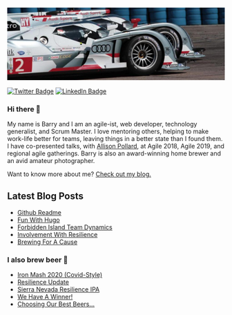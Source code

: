 [![Barry's GitHub Banner](./assets/Audi-1500x500.jpeg)](https://bforrest.com)

[![Twitter Badge](https://img.shields.io/badge/Twitter-Profile-informational?style=flat&logo=twitter&logoColor=white&color=1CA2F1)](https://twitter.com/bforrest30)
[![LinkedIn Badge](https://img.shields.io/badge/LinkedIn-Profile-informational?style=flat&logo=linkedin&logoColor=white&color=0D76A8)](https://www.linkedin.com/in/barryforrest/)


### Hi there 👋

My name is Barry and I am an agile-ist, web developer, technology generalist, and Scrum Master. I love mentoring others, helping to make work-life better for teams, leaving things in a better state than I found them. I have co-presented talks, with [Allison Pollard](http://www.allisonpollard.com/), at Agile 2018, Agile 2019, and regional agile gatherings. Barry is also an award-winning home brewer and an avid amateur photographer. 

Want to know more about me? [Check out my blog.](https://bforrest.com/)

## Latest Blog Posts

<!-- BLOG-POST-LIST:START -->
- [Github Readme](https://bforrest.com/post/github-readme/)
- [Fun With Hugo](https://bforrest.com/post/fun-with-hugo/)
- [Forbidden Island Team Dynamics](https://bforrest.com/post/2019-06-11-forbidden-island-team-dynamics/)
- [Involvement With Resilience](https://bforrest.com/post/2019-01-06-involvement-with-resilience/)
- [Brewing For A Cause](https://bforrest.com/post/2019-01-05-brewing-for-a-cause/)
<!-- BLOG-POST-LIST:END -->

### I also brew beer 🍻
<!-- AGALEWERKS:START -->
- [Iron Mash 2020 (Covid-Style)](https://blog.agalewerks.com/2020/11/19/iron-mash-2020-covid-style/)
- [Resilience Update](https://blog.agalewerks.com/2019/01/26/resilience-update/)
- [Sierra Nevada Resilience IPA](https://blog.agalewerks.com/2019/01/06/sierra-nevada-resilience-ipa/)
- [We Have A Winner!](https://blog.agalewerks.com/2017/03/30/we-have-a-winner/)
- [Choosing Our Best Beers…](https://blog.agalewerks.com/2017/02/13/choosing-our-best-beers/)
<!-- AGALEWERKS:END -->
<!--
**bforrest/bforrest** is a ✨ _special_ ✨ repository because its `README.md` (this file) appears on your GitHub profile.

Here are some ideas to get you started:

- 🔭 I’m currently working on ...
- 🌱 I’m currently learning ...
- 👯 I’m looking to collaborate on ...
- 🤔 I’m looking for help with ...
- 💬 Ask me about ...
- 📫 How to reach me: ...
- 😄 Pronouns: ...
- ⚡ Fun fact: ...
-->

